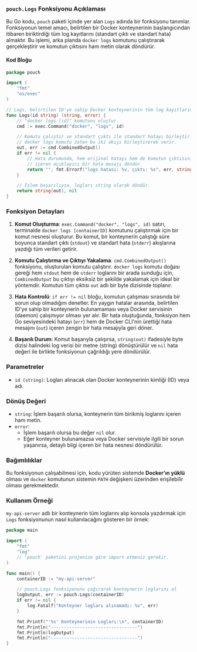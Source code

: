 
### `pouch.Logs` Fonksiyonu Açıklaması

Bu Go kodu, `pouch` paketi içinde yer alan `Logs` adında bir fonksiyonu tanımlar. Fonksiyonun temel amacı, belirtilen bir Docker konteynerinin başlangıcından itibaren biriktirdiği tüm log kayıtlarını (standart çıktı ve standart hata) almaktır. Bu işlemi, arka planda `docker logs` komutunu çalıştırarak gerçekleştirir ve komutun çıktısını ham metin olarak döndürür.

#### Kod Bloğu

```go
package pouch

import (
	"fmt"
	"os/exec"
)

// Logs, belirtilen ID'ye sahip Docker konteynerinin tüm log kayıtlarını getirir.
func Logs(id string) (string, error) {
	// "docker logs [id]" komutunu oluştur.
	cmd := exec.Command("docker", "logs", id)

	// Komutu çalıştır ve standart çıktı ile standart hatayı birleştir.
	// docker logs komutu zaten bu iki akışı birleştirerek verir.
	out, err := cmd.CombinedOutput()
	if err != nil {
		// Hata durumunda, hem orijinal hatayı hem de komutun çıktısını
		// içeren açıklayıcı bir hata mesajı döndür.
		return "", fmt.Errorf("logs hatası: %v, çıktı: %s", err, string(out))
	}

	// İşlem başarılıysa, logları string olarak döndür.
	return string(out), nil
}
```

### Fonksiyon Detayları

1.  **Komut Oluşturma**:
    `exec.Command("docker", "logs", id)` satırı, terminalde `docker logs [containerID]` komutunu çalıştırmak için bir komut nesnesi oluşturur. Bu komut, bir konteynerin çalıştığı süre boyunca standart çıktı (`stdout`) ve standart hata (`stderr`) akışlarına yazdığı tüm verileri getirir.

2.  **Komutu Çalıştırma ve Çıktıyı Yakalama**:
    `cmd.CombinedOutput()` fonksiyonu, oluşturulan komutu çalıştırır. `docker logs` komutu doğası gereği hem `stdout` hem de `stderr` loglarını bir arada sunduğu için, `CombinedOutput` bu çıktıyı eksiksiz bir şekilde yakalamak için ideal bir yöntemdir. Komutun tüm çıktısı `out` adlı bir byte dizisinde toplanır.

3.  **Hata Kontrolü**:
    `if err != nil` bloğu, komutun çalışması sırasında bir sorun olup olmadığını denetler. En yaygın hatalar arasında, belirtilen ID'ye sahip bir konteynerin bulunamaması veya Docker servisinin (daemon) çalışmıyor olması yer alır. Bir hata oluştuğunda, fonksiyon hem Go seviyesindeki hatayı (`err`) hem de Docker CLI'nin ürettiği hata mesajını (`out`) içeren zengin bir hata mesajıyla geri döner.

4.  **Başarılı Durum**:
    Komut başarıyla çalışırsa, `string(out)` ifadesiyle byte dizisi halindeki log verisi bir metne (string) dönüştürülür ve `nil` hata değeri ile birlikte fonksiyonun çağrıldığı yere döndürülür.

### Parametreler

*   `id (string)`: Logları alınacak olan Docker konteynerinin kimliği (ID) veya adı.

### Dönüş Değeri

*   `string`: İşlem başarılı olursa, konteynerin tüm birikmiş loglarını içeren ham metin.
*   `error`:
    *   İşlem başarılı olursa bu değer `nil` olur.
    *   Eğer konteyner bulunamazsa veya Docker servisiyle ilgili bir sorun yaşanırsa, detaylı bilgi içeren bir hata nesnesi döndürülür.

### Bağımlılıklar

Bu fonksiyonun çalışabilmesi için, kodu yürüten sistemde **Docker'ın yüklü** olması ve `docker` komutunun sistemin `PATH` değişkeni üzerinden erişilebilir olması gerekmektedir.

### Kullanım Örneği

`my-api-server` adlı bir konteynerin tüm loglarını alıp konsola yazdırmak için `Logs` fonksiyonunun nasıl kullanılacağını gösteren bir örnek:

```go
package main

import (
	"fmt"
	"log"
	// 'pouch' paketini projenize göre import etmeniz gerekir.
)

func main() {
	containerID := "my-api-server"

	// pouch.Logs fonksiyonunu çağırarak konteynerin loglarını al
	logOutput, err := pouch.Logs(containerID)
	if err != nil {
		log.Fatalf("Konteyner logları alınamadı: %v", err)
	}

	fmt.Printf("'%s' Konteynerinin Logları:\n", containerID)
	fmt.Println("---------------------------------")
	fmt.Println(logOutput)
	fmt.Println("---------------------------------")
}
```